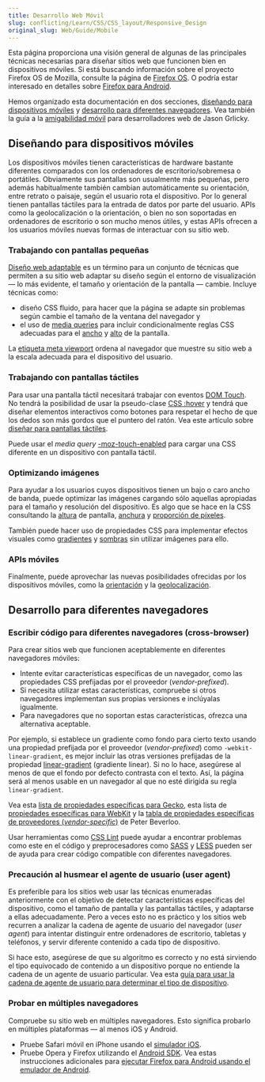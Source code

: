 ```yaml
---
title: Desarrollo Web Móvil
slug: conflicting/Learn/CSS/CSS_layout/Responsive_Design
original_slug: Web/Guide/Mobile
---
```


Esta página proporciona una visión general de algunas de las principales técnicas necesarias para diseñar sitios web que funcionen bien en dispositivos móviles. Si está buscando información sobre el proyecto Firefox OS de Mozilla, consulte la página de [Firefox OS](/en-US/Mozilla/Firefox_OS). O podría estar interesado en detalles sobre [Firefox para Android](/en-US/Mozilla/Firefox_for_Android).

Hemos organizado esta documentación en dos secciones, [diseñando para dispositivos móviles](#disenandoparadispositivosmoviles) y [desarrollo para diferentes navegadores](#desarrolloparadiferentesnavegadores). Vea también la guía a la [amigabilidad móvil](/es/docs/Learn/CSS/CSS_layout/Responsive_Design) para desarrolladores web de Jason Grlicky.

## Diseñando para dispositivos móviles

Los dispositivos móviles tienen características de hardware bastante diferentes comparados con los ordenadores de escritorio/sobremesa o portátiles. Obviamente sus pantallas son usualmente más pequeñas, pero además habitualmente también cambian automáticamente su orientación, entre retrato o paisaje, según el usuario rota el dispositivo. Por lo general tienen pantallas táctiles para la entrada de datos por parte del usuario. APIs como la geolocalización o la orientación, o bien no son soportadas en ordenadores de escritorio o son mucho menos útiles, y estas APIs ofrecen a los usuarios móviles nuevas formas de interactuar con su sitio web.

### Trabajando con pantallas pequeñas

[Diseño web adaptable](/es/docs/Desarrollo_Web/Web_adaptable) es un término para un conjunto de técnicas que permiten a su sitio web adaptar su diseño según el entorno de visualización — lo más evidente, el tamaño y orientación de la pantalla — cambie. Incluye técnicas como:

- diseño CSS fluido, para hacer que la página se adapte sin problemas según cambie el tamaño de la ventana del navegador y
- el uso de [media queries](/es/docs/Web/CSS/CSS_media_queries/Using_media_queries) para incluir condicionalmente reglas CSS adecuadas para el [ancho](/es/docs/Web/CSS/CSS_media_queries/Using_media_queries#width) y [alto](/es/docs/Web/CSS/CSS_media_queries/Using_media_queries#height) de la pantalla.

La [etiqueta meta viewport](/es/docs/M%C3%B3vil/Viewport_meta_tag) ordena al navegador que muestre su sitio web a la escala adecuada para el dispositivo del usuario.

### Trabajando con pantallas táctiles

Para usar una pantalla táctil necesitará trabajar con eventos [DOM Touch](/es/docs/Web/API/Touch_events). No tendrá la posibilidad de usar la pseudo-clase [CSS :hover](/es/docs/Web/CSS/%3Ahover) y tendrá que diseñar elementos interactivos como botones para respetar el hecho de que los dedos son más gordos que el puntero del ratón. Vea este artículo sobre [diseñar para pantallas táctiles](http://www.whatcreative.co.uk/blog/tips/designing-for-touch-screen/).

Puede usar el _media query_ [-moz-touch-enabled](/es/docs/Web/CSS/CSS_media_queries/Using_media_queries#-moz-touch-enabled) para cargar una CSS diferente en un dispositivo con pantalla táctil.

### Optimizando imágenes

Para ayudar a los usuarios cuyos dispositivos tienen un bajo o caro ancho de banda, puede optimizar las imágenes cargando sólo aquellas apropiadas para el tamaño y resolución del dispositivo. Es algo que se hace en la CSS consultando la [altura](/es/docs/Web/CSS/CSS_media_queries/Using_media_queries#height) de pantalla, [anchura](/es/docs/Web/CSS/CSS_media_queries/Using_media_queries#width) y [proporción de píxeles](/es/docs/Web/CSS/CSS_media_queries/Using_media_queries#-moz-device-pixel-ratio).

También puede hacer uso de propiedades CSS para implementar efectos visuales como [gradientes](/es/docs/Web/CSS/CSS_images/Using_CSS_gradients) y [sombras](/es/docs/Web/CSS/box-shadow) sin utilizar imágenes para ello.

### APIs móviles

Finalmente, puede aprovechar las nuevas posibilidades ofrecidas por los dispositivos móviles, como la [orientación](/es/docs/Web/API/Device_orientation_events/Detecting_device_orientation) y la [geolocalización](/es/docs/Web/API/Geolocation_API).

## Desarrollo para diferentes navegadores

### Escribir código para diferentes navegadores (cross-browser)

Para crear sitios web que funcionen aceptablemente en diferentes navegadores móviles:

- Intente evitar características específicas de un navegador, como las propiedades CSS prefijadas por el proveedor (_vendor-prefixed_).
- Si necesita utilizar estas características, compruebe si otros navegadores implementan sus propias versiones e inclúyalas igualmente.
- Para navegadores que no soportan estas características, ofrezca una alternativa aceptable.

Por ejemplo, si establece un gradiente como fondo para cierto texto usando una propiedad prefijada por el proveedor (_vendor-prefixed_) como `-webkit-linear-gradient`, es mejor incluir las otras versiones prefijadas de la propiedad [linear-gradient](/es/docs/Web/CSS/gradient/linear-gradient) (gradiente linear). Si no lo hace, asegúrese al menos de que el fondo por defecto contrasta con el texto. Así, la página será al menos usable en un navegador al que no esté dirigida su regla `linear-gradient`.

Vea esta [lista de propiedades específicas para Gecko](/es/docs/Web/CSS/Mozilla_Extensions), esta lista de [propiedades específicas para WebKit](/en-US/CSS/CSS_Reference/Webkit_Extensions) y la [tabla de propiedades específicas de proveedores (_vendor-specific_)](https://peter.sh/experiments/vendor-prefixed-css-property-overview/) de Peter Beverloo.

Usar herramientas como [CSS Lint](http://csslint.net/) puede ayudar a encontrar problemas como este en el código y preprocesadores como [SASS](https://sass-lang.com/) y [LESS](https://lesscss.org/) pueden ser de ayuda para crear código compatible con diferentes navegadores.

### Precaución al husmear el agente de usuario (user agent)

Es preferible para los sitios web usar las técnicas enumeradas anteriormente con el objetivo de detectar características específicas del dispositivo, como el tamaño de pantalla y las pantallas táctiles, y adaptarse a ellas adecuadamente. Pero a veces esto no es práctico y los sitios web recurren a analizar la cadena de agente de usuario del navegador (_user agent_) para intentar distinguir entre ordenadores de escritorio, tabletas y teléfonos, y servir diferente contenido a cada tipo de dispositivo.

Si hace esto, asegúrese de que su algoritmo es correcto y no está sirviendo el tipo equivocado de contenido a un dispositivo porque no entiende la cadena de un agente de usuario particular. Vea esta [guía para usar la cadena de agente de usuario para determinar el tipo de dispositivo](/en-US/Browser_detection_using_the_user_agent#mobile.2c_tablet_or_desktop).

### Probar en múltiples navegadores

Compruebe su sitio web en múltiples navegadores. Esto significa probarlo en múltiples plataformas — al menos iOS y Android.

- Pruebe Safari móvil en iPhone usando el [simulador iOS](https://developer.apple.com/devcenter/ios/index.action).
- Pruebe Opera y Firefox utilizando el [Android SDK](https://developer.android.com/studio#command-tools). Vea estas instrucciones adicionales para [ejecutar Firefox para Android usando el emulador de Android](https://wiki.mozilla.org/Mobile/Fennec/Android/Emulator).
